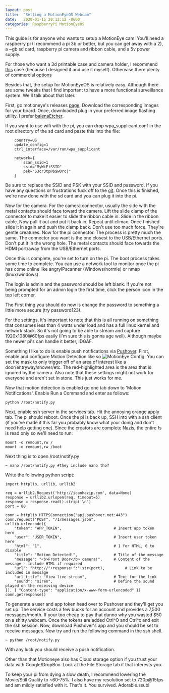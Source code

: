 ```yaml
---
layout: post
title:  "Setting a MotionEyeOS Webcam"
date:   2020-01-15 20:12:12 -0600
categories: RaspberryPi MotionEyeOS
---
```


This guide is for anyone who wants to setup a MotionEye cam. You'll need a raspberry pi (I recommend a pi 3b or better, but you can get away with a 2), a \~gb sd card, raspberry pi camera and ribbon cable, and a 5v power supply.

For those who want a 3d printable case and camera holder, I recommend [this](https://www.thingiverse.com/thing:4099543) case (because I designed it and use it myself). Otherwise there plenty of commercial [options](https://amzn.to/2NFs7V3)

Besides that, the setup for MotionEyeOS is relatively easy. Although there are some tweaks that I find important to have a more functional surveillance system. We'll talk about that later.

First, go motioneye's releases [page](https://github.com/ccrisan/motioneyeos/releases). Download the corresponding images for your board. Once, downloaded plug in your preferred image flashing utility, I prefer [balenaEtcher](https://www.balena.io/etcher).

If you want to use wifi with the pi, you can drop wpa_supplicant.conf in the root directory of the sd card and paste this into the file:
```
    country=US
    update_config=1
    ctrl_interface=/var/run/wpa_supplicant
    
    network={
        scan_ssid=1
        ssid="MyWiFiSSID"
        psk="S3cr3tp@$$w0rc|"
    }
```
Be sure to replace the SSID and PSK with your SSID and password. If you have any questions or frustrations fuck off to the [git](https://github.com/ccrisan/motioneyeos/wiki/Wifi-Preconfiguration). Once this is finished, we're now done with the sd card and you can plug it into the pi.

Now for the camera. For the camera connector, usually the side with the metal contacts should face toward the camera. Lift the slide clamp of the connector to make it easier to slide the ribbon cable in. Slide in the ribbon cable. Now pull it out and put it back in. Repeat until climax. Once finished slide it in again and push the clamp back. Don't use too much force. They're gentle creatures. Now for the pi connector. The process is pretty much the same. The connector you want is the one closest to the USB/Ethernet ports. Don't put it in the wrong hole. The metal contacts should face towards the HDMI port/away from the USB/Ethernet ports. 

Once this is complete, you're set to turn on the pi. The boot process takes some time to complete. You can use a network tool to monitor once the pi has come online like angryIPscanner (Windows/normie) or nmap (linux/windows).

The login is admin and the password should be left blank. If you're not being prompted for an admin login the first time, click the person icon in the top left corner.

The First thing you should do now is change the password to something a little more secure (try password123). 

For the settings, it's important to note that this is all running on something that consumes less than 4 watts under load and has a full linux kernel and network stack. So it's not going to be able to stream and capture 1920x1080@60fps easily (I'm sure this is gonna age well). Although maybe the newer pi's can handle it better, IDGAF.

Something I like to do is enable push notifications via [Pushover](https://pushover.net/). First, enable and configure Motion Detection like so ![MotionEye Config](/assets/img/motioney_config.png).
You can set the mask to only trigger off of an area of interest like a door/entryway/shower/etc. The red-highlighted area is the area that is ignored by the camera. Also note that these settings might not work for everyone and aren't set in stone. This just works for me.

Now that motion detection is enabled go one tab down to 'Motion Notifications'. Enable Run a Command and enter as follows:
```
python /root/notify.py
```

Next, enable ssh server in the services tab.
Hit the annoying orange apply tab. The pi should reboot. Once the pi is back up, SSH into with a ssh client (if you've made it this far you probably know what your doing and don't need help getting one). Since the creators are complete Nazis, the entire fs is read only so we'll need to run:
```
mount -o remount,rw /
mount -o remount,rw /boot

```
Next thing is to open /root/notify.py
```
~ nano /root/notify.py #they include nano tho?
```

Write the following python script:
```
import httplib, urllib, urllib2

req = urllib2.Request('http://icanhazip.com', data=None) 
response = urllib2.urlopen(req, timeout=5)
response = response.read().strip('\n')
port = 80

conn = httplib.HTTPSConnection("api.pushover.net:443")
conn.request("POST", "/1/messages.json",
urllib.urlencode({
    "token": "APP_TOKEN",                       # Insert app token here
    "user": "USER_TOKEN",                       # Insert user token here
    "html": "1",                                # 1 for HTML, 0 to disable
    "title": "Motion Detected!",                # Title of the message
    "message": "<b>Front Door</b> camera!",     # Content of the message - include HTML if required
    "url": "http://"+response+":"+str(port),         # Link to be included in message
    "url_title": "View live stream",            # Text for the link
    "sound": "siren",                           # Define the sound played on the receiving device
}), { "Content-type": "application/x-www-form-urlencoded" })
conn.getresponse()
```

To generate a user and app token head over to Pushover and they'll get you set up. The service costs a few bucks for an account and provides a 7,500 messages/month. If your too cheap to pay that dunno why you wasted $50 on a shitty webcam. Once the tokens are added Ctrl^O and Ctrl^x and exit the ssh session. Now, download Pushover's app and you should be set to receive messages. Now try and run the following command in the ssh shell.

```
~ python /root/notify.py
```
With any luck you should receive a push notification.

Other than that Motioneye also has Cloud storage option if you trust your data with Google/DropBox. Look at the File Storage tab if that interests you.

To keep your pi from dying a slow death, I recommend lowering the Movie/Still Quality to ~60-75%. I also have my resolution set to 720p@15fps and am mildly satisfied with it.
That's it. You survived. Adorable.ssubl 
